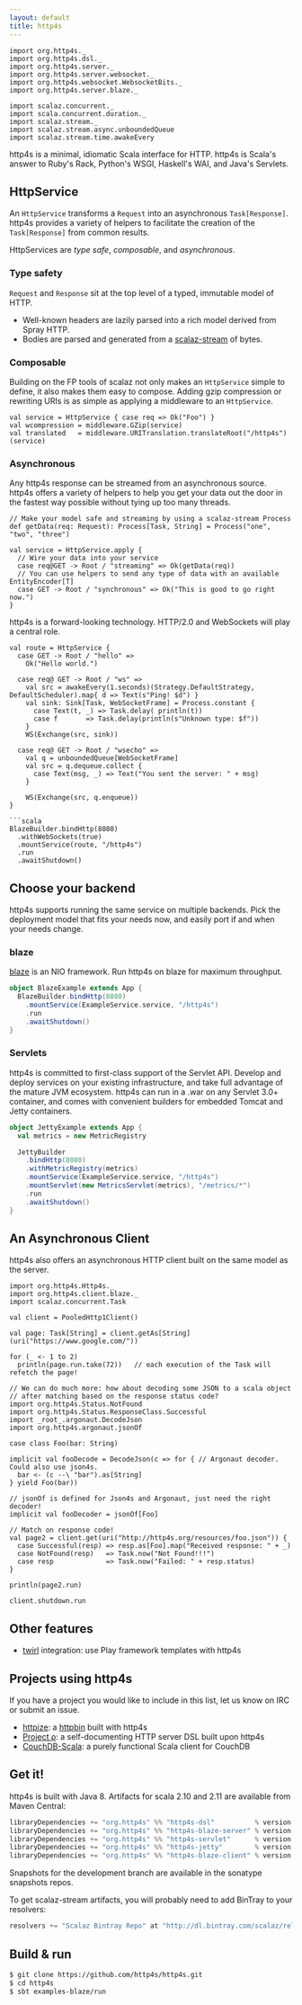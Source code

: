 ```yaml
---
layout: default
title: http4s
---
```


```tut:invisible
import org.http4s._
import org.http4s.dsl._
import org.http4s.server._
import org.http4s.server.websocket._
import org.http4s.websocket.WebsocketBits._
import org.http4s.server.blaze._

import scalaz.concurrent._
import scala.concurrent.duration._
import scalaz.stream._
import scalaz.stream.async.unboundedQueue
import scalaz.stream.time.awakeEvery
```

http4s is a minimal, idiomatic Scala interface for HTTP.  http4s is Scala's answer to Ruby's 
Rack, Python's WSGI, Haskell's WAI, and Java's Servlets.

## HttpService ##

An `HttpService` transforms a `Request` into an asynchronous `Task[Response]`. http4s provides a variety
of helpers to facilitate the creation of the `Task[Response]` from common results.

HttpServices are _type safe_, _composable_, and _asynchronous_.

### Type safety

`Request` and `Response` sit at the top level of a typed, immutable model of HTTP.

* Well-known headers are lazily parsed into a rich model derived from Spray HTTP.
* Bodies are parsed and generated from a [scalaz-stream](http://github.com/scalaz/scalaz-stream) of bytes.

### Composable

Building on the FP tools of scalaz not only makes an `HttpService` simple to define,
it also makes them easy to compose.  Adding gzip compression or rewriting URIs is
as simple as applying a middleware to an `HttpService`.

```tut:silent
val service = HttpService { case req => Ok("Foo") }
val wcompression = middleware.GZip(service)
val translated   = middleware.URITranslation.translateRoot("/http4s")(service)
```

### Asynchronous

Any http4s response can be streamed from an asynchronous source. http4s offers a variety
of helpers to help you get your data out the door in the fastest way possible without
tying up too many threads.

```tut:silent
// Make your model safe and streaming by using a scalaz-stream Process
def getData(req: Request): Process[Task, String] = Process("one", "two", "three")

val service = HttpService.apply {
  // Wire your data into your service
  case req@GET -> Root / "streaming" => Ok(getData(req))
  // You can use helpers to send any type of data with an available EntityEncoder[T]
  case GET -> Root / "synchronous" => Ok("This is good to go right now.")
}
```

http4s is a forward-looking technology.  HTTP/2.0 and WebSockets will play a central role.

```tut:silent
val route = HttpService {
  case GET -> Root / "hello" =>
    Ok("Hello world.")

  case req@ GET -> Root / "ws" =>
    val src = awakeEvery(1.seconds)(Strategy.DefaultStrategy, DefaultScheduler).map{ d => Text(s"Ping! $d") }
    val sink: Sink[Task, WebSocketFrame] = Process.constant {
      case Text(t, _) => Task.delay( println(t))
      case f       => Task.delay(println(s"Unknown type: $f"))
    }
    WS(Exchange(src, sink))

  case req@ GET -> Root / "wsecho" =>
    val q = unboundedQueue[WebSocketFrame]
    val src = q.dequeue.collect {
      case Text(msg, _) => Text("You sent the server: " + msg)
    }

    WS(Exchange(src, q.enqueue))
}

```scala
BlazeBuilder.bindHttp(8080)
  .withWebSockets(true)
  .mountService(route, "/http4s")
  .run
  .awaitShutdown()
```

## Choose your backend

http4s supports running the same service on multiple backends.  Pick the deployment model that fits your 
needs now, and easily port if and when your needs change.
### blaze

[blaze](http://github.com/http4s/blaze) is an NIO framework.  Run http4s on blaze for maximum throughput.

```scala
object BlazeExample extends App {
  BlazeBuilder.bindHttp(8080)
    .mountService(ExampleService.service, "/http4s")
    .run
    .awaitShutdown()
}
```

### Servlets

http4s is committed to first-class support of the Servlet API.  Develop and deploy services 
on your existing infrastructure, and take full advantage of the mature JVM ecosystem.
http4s can run in a .war on any Servlet 3.0+ container, and comes with convenient builders
for embedded Tomcat and Jetty containers.

```scala
object JettyExample extends App {
  val metrics = new MetricRegistry

  JettyBuilder
    .bindHttp(8080)
    .withMetricRegistry(metrics)
    .mountService(ExampleService.service, "/http4s")
    .mountServlet(new MetricsServlet(metrics), "/metrics/*")
    .run
    .awaitShutdown()
}
```

## An Asynchronous Client ##

http4s also offers an asynchronous HTTP client built on the same model as the server.

```tut:silent
import org.http4s.Http4s._
import org.http4s.client.blaze._
import scalaz.concurrent.Task

val client = PooledHttp1Client()

val page: Task[String] = client.getAs[String](uri("https://www.google.com/"))

for (_ <- 1 to 2)
  println(page.run.take(72))   // each execution of the Task will refetch the page!

// We can do much more: how about decoding some JSON to a scala object
// after matching based on the response status code?
import org.http4s.Status.NotFound
import org.http4s.Status.ResponseClass.Successful
import _root_.argonaut.DecodeJson
import org.http4s.argonaut.jsonOf

case class Foo(bar: String)

implicit val fooDecode = DecodeJson(c => for { // Argonaut decoder. Could also use json4s.
  bar <- (c --\ "bar").as[String]
} yield Foo(bar))

// jsonOf is defined for Json4s and Argonaut, just need the right decoder!
implicit val fooDecoder = jsonOf[Foo]

// Match on response code!
val page2 = client.get(uri("http://http4s.org/resources/foo.json")) {
  case Successful(resp) => resp.as[Foo].map("Received response: " + _)
  case NotFound(resp)   => Task.now("Not Found!!!")
  case resp             => Task.now("Failed: " + resp.status)
}

println(page2.run)

client.shutdown.run
```

## Other features ##

* [twirl](https://github.com/playframework/twirl) integration: use Play framework templates with http4s

## Projects using http4s ##

If you have a project you would like to include in this list, let us know on IRC or submit an issue.

* [httpize](http://httpize.herokuapp.com/): a [httpbin](http://httpbin.org/) built with http4s
* [Project ρ](https://github.com/http4s/rho): a self-documenting HTTP server DSL built upon http4s
* [CouchDB-Scala](https://github.com/beloglazov/couchdb-scala): a purely functional Scala client for CouchDB

## Get it! ##

http4s is built with Java 8. Artifacts for scala 2.10 and 2.11 are available from Maven Central:

```scala
libraryDependencies += "org.http4s" %% "http4s-dsl"          % version  // to use the core dsl
libraryDependencies += "org.http4s" %% "http4s-blaze-server" % version  // to use the blaze backend
libraryDependencies += "org.http4s" %% "http4s-servlet"      % version  // to use the raw servlet backend
libraryDependencies += "org.http4s" %% "http4s-jetty"        % version  // to use the jetty servlet backend
libraryDependencies += "org.http4s" %% "http4s-blaze-client" % version  // to use the blaze client
```

Snapshots for the development branch are available in the sonatype snapshots repos.

To get scalaz-stream artifacts, you will probably need to add BinTray to your resolvers:

```scala
resolvers += "Scalaz Bintray Repo" at "http://dl.bintray.com/scalaz/releases"
```

## Build & run ##

```sh
$ git clone https://github.com/http4s/http4s.git
$ cd http4s
$ sbt examples-blaze/run
```
